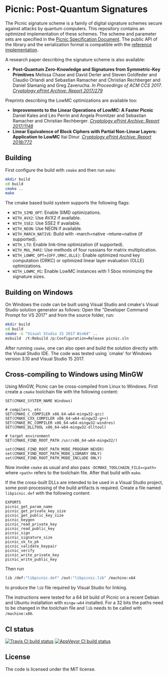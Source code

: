 Picnic: Post-Quantum Signatures
===============================

The Picnic signature scheme is a family of digital signature schemes secure against attacks by quantum computers. This repository contains an optimized implementation of these schemes. The scheme and parameter sets are specified in the [Picnic Specification Document](https://github.com/Microsoft/Picnic/blob/master/spec.pdf). The public API of the library and the serialization format is compatible with the [reference implementation](https://github.com/Microsoft/Picnic).

A research paper describing the signature scheme is also available:

  * **Post-Quantum Zero-Knowledge and Signatures from Symmetric-Key Primitives** Melissa Chase and David Derler and Steven Goldfeder and Claudio Orlandi and Sebastian Ramacher and Christian Rechberger and Daniel Slamanig and Greg Zaverucha. *In Proceedings of ACM CCS 2017*. *[Cryptology ePrint Archive: Report 2017/279](http://eprint.iacr.org/2017/279)*

Preprints describing the LowMC optimizations are available too:
  * **Improvements to the Linear Operations of LowMC: A Faster Picnic** Daniel Kales and Léo Perrin and Angela Promitzer and Sebastian Ramacher and Christian Rechberger. *[Cryptology ePrint Archive: Report 2017/1148](http://eprint.iacr.org/2017/1148)*
  * **Linear Equivalence of Block Ciphers with Partial Non-Linear Layers: Application to LowMC** Itai Dinur. *[Cryptology ePrint Archive: Report 2018/772](http://eprint.iacr.org/2018/772)*

Building
--------

First configure the build with `cmake` and then run `make`:
```sh
mkdir build
cd build
cmake ..
make
```

The cmake based build system supports the following flags:
  * ``WITH_SIMD_OPT``: Enable SIMD optimizations.
  * ``WITH_AVX2``: Use AVX2 if available.
  * ``WITH_SSE2``: Use SSE2 if available.
  * ``WITH_NEON``: Use NEON if available.
  * ``WITH_MARCH_NATIVE``: Build with -march=native -mtune=native (if supported).
  * ``WITH_LTO``: Enable link-time optimization (if supported).
  * ``WITH_MUL_M4RI``: Use methods of four russians for matrix multiplication.
  * ``WITH_LOWMC_OPT={OFF,ORKC,OLLE}``: Enable optimized round key computation (ORKC) or optimized linear layer evaluation (OLLE) optimizations.
  * ``WITH_LOWMC_M1``: Enable LowMC instances with 1 Sbox minimizing the signature sizes.

Building on Windows
-------------------

On Windows the code can be built using Visual Studio and cmake's Visual Studio solution generator as follows: Open the "Developer Command Prompt for VS 2017" and from the source folder, run:
```sh
mkdir build
cd build
cmake -G "Visual Studio 15 2017 Win64" ..
msbuild  /t:Rebuild /p:Configuration=Release picnic.sln
```

After running `cmake`, one can also open and build the solution directly with the Visual Studio IDE. The code was tested using `cmake' for Windows version 3.10 and Visual Studio 15 2017.

Cross-compiling to Windows using MinGW
--------------------------------------

Using MinGW, Picnic can be cross-compiled from Linux to Windows. First create a `cmake` toolchain file with the following content:
```
SET(CMAKE_SYSTEM_NAME Windows)

# compilers, etc
SET(CMAKE_C_COMPILER x86_64-w64-mingw32-gcc)
SET(CMAKE_CXX_COMPILER x86_64-w64-mingw32-g++)
SET(CMAKE_RC_COMPILER x86_64-w64-mingw32-windres)
SET(CMAKE_DLLTOOL x86_64-w64-mingw32-dlltool)

# target environment
SET(CMAKE_FIND_ROOT_PATH /usr/x86_64-w64-mingw32/)

set(CMAKE_FIND_ROOT_PATH_MODE_PROGRAM NEVER)
set(CMAKE_FIND_ROOT_PATH_MODE_LIBRARY ONLY)
set(CMAKE_FIND_ROOT_PATH_MODE_INCLUDE ONLY)
```
Now invoke `cmake` as usual and also pass `-DCMAKE_TOOLCHAIN_FILE=<path>` where `<path>` refers to the toolchain file. After that build with `make`.

If the the cross-built DLLs are intended to be used in a Visual Studio project, some post-processing of the build artifacts is required. Create a file named `libpicnic.def` with the following content:
```
EXPORTS
picnic_get_param_name
picnic_get_private_key_size
picnic_get_public_key_size
picnic_keygen
picnic_read_private_key
picnic_read_public_key
picnic_sign
picnic_signature_size
picnic_sk_to_pk
picnic_validate_keypair
picnic_verify
picnic_write_private_key
picnic_write_public_key
```
Then run
```sh
lib /def:"libpicnic.def" /out:"libpicnic.lib" /machine:x64
```
to produce the `lib` file required by Visual Studio for linking.

The instructions were tested for a 64 bit build of Picnic on a recent Debian and Ubuntu installation with `mingw-w64` installed. For a 32 bits the paths need to be changed in the toolchain file and `lib` needs to be called with `/machine:x86`.

CI status
---------
[![Travis CI build status](https://travis-ci.org/IAIK/Picnic.svg?branch=master)](https://travis-ci.org/IAIK/Picnic)
[![AppVeyor CI build status](https://ci.appveyor.com/api/projects/status/github/IAIK/Picnic?branch=master&svg=true)](https://ci.appveyor.com/project/sebastinas/picnic)

License
-------

The code is licensed under the MIT license.
